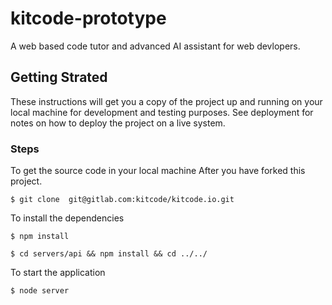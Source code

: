 # kitcode-prototype

A web based code tutor and advanced AI assistant for web devlopers.

## Getting Strated

These instructions will get you a copy of the project up and running on your local machine for development and testing purposes. See deployment for notes on how to deploy the project on a live system.

### Steps

To get the source code in your local machine
After you have forked this project.

```
$ git clone  git@gitlab.com:kitcode/kitcode.io.git
```

To install the dependencies

```
$ npm install
```
```
$ cd servers/api && npm install && cd ../../
```

To start the application

```
$ node server
```

